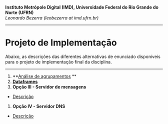**Instituto Metrópole Digital (IMD), Universidade Federal do Rio Grande do Norte (UFRN)**  
*Leonardo Bezerra (leobezerra at imd.ufrn.br)*

---

# Projeto de Implementação

Abaixo, as descrições das diferentes alternativas de enunciado disponíveis para o projeto de implementação final da disciplina.

---

1. **[Análise de agrupamentos](projetos/clustering/descricao.md) **
1. [**Dataframes**](projetos/dns-server/descricao.md)
1. **Opção III - Servidor de mensagens**
  * [Descrição](projetos/msg-server/descricao.md)
1. **Opção IV - Servidor DNS**
  * [Descrição](projetos/dns-server/descricao.md)
